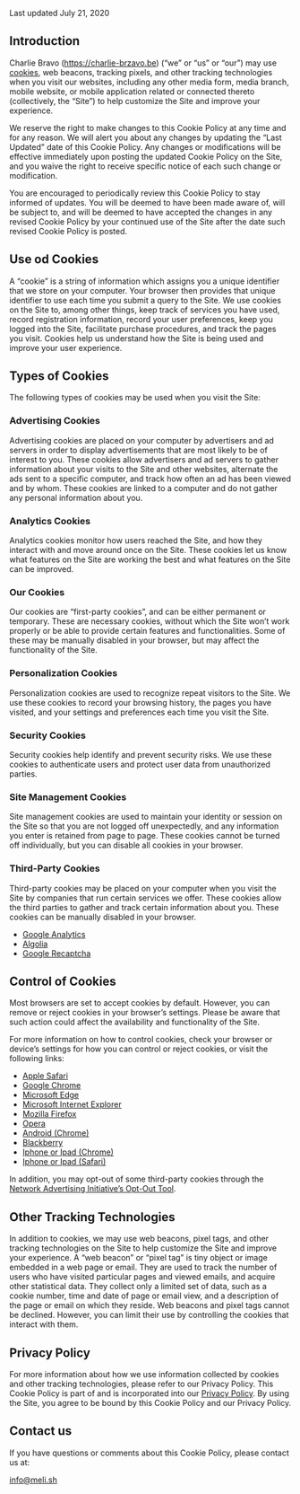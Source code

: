 Last updated July 21, 2020

## Introduction

Charlie Bravo (https://charlie-brzavo.be) (“we” or “us” or “our”) may use [cookies](https://www.cookiesandyou.com/), web beacons, tracking pixels, and other tracking technologies when you visit our websites, including any other media form, media branch, mobile website, or mobile application related or connected thereto (collectively, the “Site”) to help customize the Site and improve your experience.

We reserve the right to make changes to this Cookie Policy at any time and for any reason. We will alert you about any changes by updating the “Last Updated” date of this Cookie Policy. Any changes or modifications will be effective immediately upon posting the updated Cookie Policy on the Site, and you waive the right to receive specific notice of each such change or modification.

You are encouraged to periodically review this Cookie Policy to stay informed of updates. You will be deemed to have been made aware of, will be subject to, and will be deemed to have accepted the changes in any revised Cookie Policy by your continued use of the Site after the date such revised Cookie Policy is posted.

## Use od Cookies

A “cookie” is a string of information which assigns you a unique identifier that we store on your computer. Your browser then provides that unique identifier to use each time you submit a query to the Site. We use cookies on the Site to, among other things, keep track of services you have used, record registration information, record your user preferences, keep you logged into the Site, facilitate purchase procedures, and track the pages you visit. Cookies help us understand how the Site is being used and improve your user experience.

## Types of Cookies

The following types of cookies may be used when you visit the Site:

### Advertising Cookies

Advertising cookies are placed on your computer by advertisers and ad servers in order to display advertisements that are most likely to be of interest to you. These cookies allow advertisers and ad servers to gather information about your visits to the Site and other websites, alternate the ads sent to a specific computer, and track how often an ad has been viewed and by whom. These cookies are linked to a computer and do not gather any personal information about you.

### Analytics Cookies

Analytics cookies monitor how users reached the Site, and how they interact with and move around once on the Site. These cookies let us know what features on the Site are working the best and what features on the Site can be improved.

### Our Cookies

Our cookies are “first-party cookies”, and can be either permanent or temporary. These are necessary cookies, without which the Site won’t work properly or be able to provide certain features and functionalities. Some of these may be manually disabled in your browser, but may affect the functionality of the Site.

### Personalization Cookies

Personalization cookies are used to recognize repeat visitors to the Site. We use these cookies to record your browsing history, the pages you have visited, and your settings and preferences each time you visit the Site.

### Security Cookies

Security cookies help identify and prevent security risks. We use these cookies to authenticate users and protect user data from unauthorized parties.

### Site Management Cookies

Site management cookies are used to maintain your identity or session on the Site so that you are not logged off unexpectedly, and any information you enter is retained from page to page. These cookies cannot be turned off individually, but you can disable all cookies in your browser.

### Third-Party Cookies

Third-party cookies may be placed on your computer when you visit the Site by companies that run certain services we offer. These cookies allow the third parties to gather and track certain information about you. These cookies can be manually disabled in your browser.

- [Google Analytics](https://analytics.google.com/)
- [Algolia](https://www.algolia.com/)
- [Google Recaptcha](https://www.google.com/recaptcha/intro/v3.html)

## Control of Cookies

Most browsers are set to accept cookies by default. However, you can remove or reject cookies in your browser’s settings. Please be aware that such action could affect the availability and functionality of the Site.

For more information on how to control cookies, check your browser or device’s settings for how you can control or reject cookies, or visit the following links:

- [Apple Safari](https://support.apple.com/kb/ph19214?locale=en_US)
- [Google Chrome](https://support.google.com/chrome/answer/95647?co=GENIE.Platform%3DDesktop&hl=en)
- [Microsoft Edge](https://support.microsoft.com/en-us/help/4468242/microsoft-edge-browsing-data-and-privacy-microsoft-privacy)
- [Microsoft Internet Explorer](https://support.microsoft.com/en-gb/help/17442/windows-internet-explorer-delete-manage-cookies)
- [Mozilla Firefox](https://support.mozilla.org/en-US/kb/enable-and-disable-cookies-website-preferences)
- [Opera](https://help.opera.com/en/latest/)
- [Android (Chrome)](https://support.google.com/chrome/answer/95647?co=GENIE.Platform%3DAndroid&hl=en&oco=1)
- [Blackberry](https://docs.blackberry.com/content/dam/docs-blackberry-com/release-pdfs/en/device-user-guides/BlackBerry-Classic-Smartphone-10.3.3-User-Guide-en.pdf)
- [Iphone or Ipad (Chrome)](https://support.google.com/chrome/answer/95647?co=GENIE.Platform%3DiOS&hl=en&oco=1)
- [Iphone or Ipad (Safari)](https://support.google.com/chrome/answer/95647?co=GENIE.Platform%3DAndroid&hl=en&oco=1)

In addition, you may opt-out of some third-party cookies through the [Network Advertising Initiative’s Opt-Out Tool](http://optout.networkadvertising.org/?c=1#!%2F).

## Other Tracking Technologies

In addition to cookies, we may use web beacons, pixel tags, and other tracking technologies on the Site to help customize the Site and improve your experience. A “web beacon” or “pixel tag” is tiny object or image embedded in a web page or email. They are used to track the number of users who have visited particular pages and viewed emails, and acquire other statistical data. They collect only a limited set of data, such as a cookie number, time and date of page or email view, and a description of the page or email on which they reside. Web beacons and pixel tags cannot be declined. However, you can limit their use by controlling the cookies that interact with them.

## Privacy Policy

For more information about how we use information collected by cookies and other tracking technologies, please refer to our Privacy Policy. This Cookie Policy is part of and is incorporated into our [Privacy Policy](/privacy-policy). By using the Site, you agree to be bound by this Cookie Policy and our Privacy Policy.

## Contact us

If you have questions or comments about this Cookie Policy, please contact us at:

[info@meli.sh](mailto:info@meli.sh)
